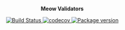 <p align="center">
    <b>Meow Validators</b>
</p>

<p align="center">
<a href="https://travis-ci.com/github/aachurin/meow.validators">
    <img src="https://travis-ci.com/aachurin/meow.validators.svg?branch=master" alt="Build Status">
</a>
<a href="https://codecov.io/gh/aachurin/meow.validators">
    <img src="https://codecov.io/gh/aachurin/meow.validators/branch/master/graph/badge.svg" alt="codecov">
</a>
<a href="https://pypi.python.org/pypi/meow.validators">
    <img src="https://badge.fury.io/py/meow.validators.svg" alt="Package version">
</a>
</p>
